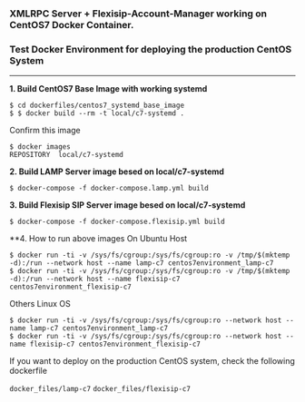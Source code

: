 ### XMLRPC Server + Flexisip-Account-Manager working on CentOS7 Docker Container.

### Test Docker Environment for deploying the production CentOS System

---

**1. Build CentOS7 Base Image with working systemd**
```
$ cd dockerfiles/centos7_systemd_base_image
$ $ docker build --rm -t local/c7-systemd .
```
Confirm this image
```
$ docker images
REPOSITORY  local/c7-systemd 
```

**2. Build LAMP Server image besed on local/c7-systemd**
```
$ docker-compose -f docker-compose.lamp.yml build
```

**3. Build Flexisip SIP Server image besed on local/c7-systemd**
```
$ docker-compose -f docker-compose.flexisip.yml build
``` 

**4. How to run above images
On Ubuntu Host
```
$ docker run -ti -v /sys/fs/cgroup:/sys/fs/cgroup:ro -v /tmp/$(mktemp -d):/run --network host --name lamp-c7 centos7environment_lamp-c7 
$ docker run -ti -v /sys/fs/cgroup:/sys/fs/cgroup:ro -v /tmp/$(mktemp -d):/run --network host --name flexisip-c7 centos7environment_flexisip-c7 
```

Others Linux OS
```
$ docker run -ti -v /sys/fs/cgroup:/sys/fs/cgroup:ro --network host --name lamp-c7 centos7environment_lamp-c7
$ docker run -ti -v /sys/fs/cgroup:/sys/fs/cgroup:ro --network host --name flexisip-c7 centos7environment_flexisip-c7
```

If you want to deploy on the production CentOS system, check the following dockerfile

`docker_files/lamp-c7`
`docker_files/flexisip-c7`





